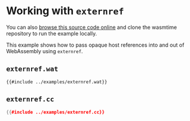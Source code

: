 # Working with `externref`

You can also [browse this source code online][code] and clone the wasmtime
repository to run the example locally.

[code]: https://github.com/bytecodealliance/wasmtime/blob/main/examples/externref.cc

This example shows how to pass opaque host references into and out of WebAssembly using `externref`.

## `externref.wat`

```wat
{{#include ../examples/externref.wat}}
```

## `externref.cc`

```cpp
{{#include ../examples/externref.cc}}
```
